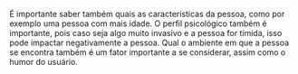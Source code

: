 É importante saber também quais as características da pessoa, como por exemplo uma pessoa com mais idade. O perfil psicológico também é importante, pois caso seja algo muito invasivo e a pessoa for tímida, isso pode impactar negativamente a pessoa.
Qual o ambiente em que a pessoa se encontra também é um fator importante a se considerar, assim como o humor do usuário. 